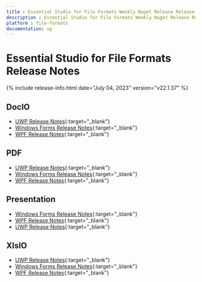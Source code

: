```yaml
---
title : Essential Studio for File Formats Weekly Nuget Release Release Notes  
description : Essential Studio for File Formats Weekly Nuget Release Release Notes  
platform : file-formats
documentation: ug
---
```


# Essential Studio for File Formats  Release Notes  

{% include release-info.html date="July 04, 2023" version="v22.1.37" %} 

## DocIO

* [UWP Release Notes](/uwp/release-notes/v22.1.37#docio){:target="_blank"}
* [Windows Forms Release Notes](/windowsforms/release-notes/v22.1.37#docio){:target="_blank"}
* [WPF Release Notes](/wpf/release-notes/v22.1.37#docio){:target="_blank"}


## PDF

* [UWP Release Notes](/uwp/release-notes/v22.1.37#pdf){:target="_blank"}
* [Windows Forms Release Notes](/windowsforms/release-notes/v22.1.37#pdf){:target="_blank"}
* [WPF Release Notes](/wpf/release-notes/v22.1.37#pdf){:target="_blank"}


## Presentation

* [Windows Forms Release Notes](/windowsforms/release-notes/v22.1.37#presentation){:target="_blank"}
* [WPF Release Notes](/wpf/release-notes/v22.1.37#presentation){:target="_blank"}
* [UWP Release Notes](/uwp/release-notes/v22.1.37#presentation){:target="_blank"}


## XlsIO

* [UWP Release Notes](/uwp/release-notes/v22.1.37#xlsio){:target="_blank"}
* [Windows Forms Release Notes](/windowsforms/release-notes/v22.1.37#xlsio){:target="_blank"}
* [WPF Release Notes](/wpf/release-notes/v22.1.37#xlsio){:target="_blank"}